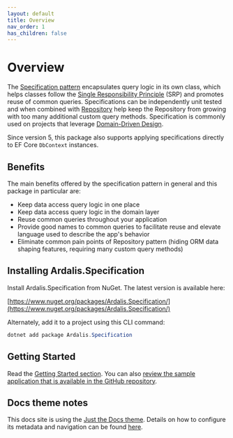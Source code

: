 ```yaml
---
layout: default
title: Overview
nav_order: 1
has_children: false
---
```

# Overview

The [Specification pattern](https://deviq.com/design-patterns/specification-pattern) encapsulates query logic in its own class, which helps classes follow the [Single Responsibility Principle](https://deviq.com/principles/single-responsibility-principle) (SRP) and promotes reuse of common queries. Specifications can be independently unit tested and when combined with [Repository](https://deviq.com/design-patterns/repository-pattern) help keep the Repository from growing with too many additional custom query methods. Specification is commonly used on projects that leverage [Domain-Driven Design](https://deviq.com/domain-driven-design/ddd-overview).

Since version 5, this package also supports applying specifications directly to EF Core `DbContext` instances.

## Benefits

The main benefits offered by the specification pattern in general and this package in particular are:

- Keep data access query logic in one place
- Keep data access query logic in the domain layer
- Reuse common queries throughout your application
- Provide good names to common queries to facilitate reuse and elevate language used to describe the app's behavior
- Eliminate common pain points of Repository pattern (hiding ORM data shaping features, requiring many custom query methods)

## Installing Ardalis.Specification

Install Ardalis.Specification from NuGet. The latest version is available here:

[https://www.nuget.org/packages/Ardalis.Specification/](https://www.nuget.org/packages/Ardalis.Specification/)

Alternately, add it to a project using this CLI command:

```powershell
dotnet add package Ardalis.Specification
```

## Getting Started

Read the [Getting Started section](getting-started/). You can also [review the sample application that is available in the GitHub repository](https://github.com/ardalis/Specification/tree/master/sample).

## Docs theme notes

This docs site is using the [Just the Docs theme](https://pmarsceill.github.io/just-the-docs/docs/navigation-structure/). Details on how to configure its metadata and navigation can be found [here](https://pmarsceill.github.io/just-the-docs/docs/navigation-structure/).
